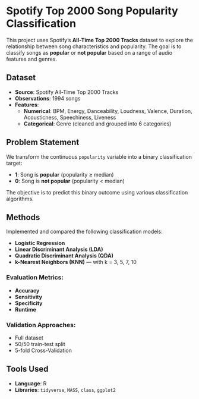 # Spotify Top 2000 Song Popularity Classification

This project uses Spotify’s **All-Time Top 2000 Tracks** dataset to explore the relationship between song characteristics and popularity. The goal is to classify songs as **popular** or **not popular** based on a range of audio features and genres.

## Dataset

- **Source**: Spotify All-Time Top 2000 Tracks
- **Observations**: 1994 songs
- **Features**:
  - **Numerical**: BPM, Energy, Danceability, Loudness, Valence, Duration, Acousticness, Speechiness, Liveness
  - **Categorical**: Genre (cleaned and grouped into 6 categories)

## Problem Statement

We transform the continuous `popularity` variable into a binary classification target:
- **1**: Song is **popular** (popularity ≥ median)
- **0**: Song is **not popular** (popularity < median)

The objective is to predict this binary outcome using various classification algorithms.

## Methods

Implemented and compared the following classification models:

- **Logistic Regression**
- **Linear Discriminant Analysis (LDA)**
- **Quadratic Discriminant Analysis (QDA)**
- **k-Nearest Neighbors (KNN)** — with k = 3, 5, 7, 10

### Evaluation Metrics:
- **Accuracy**
- **Sensitivity**
- **Specificity**
- **Runtime**

### Validation Approaches:
- Full dataset
- 50/50 train-test split
- 5-fold Cross-Validation

## Tools Used

- **Language**: R
- **Libraries**: `tidyverse`, `MASS`, `class`, `ggplot2`
